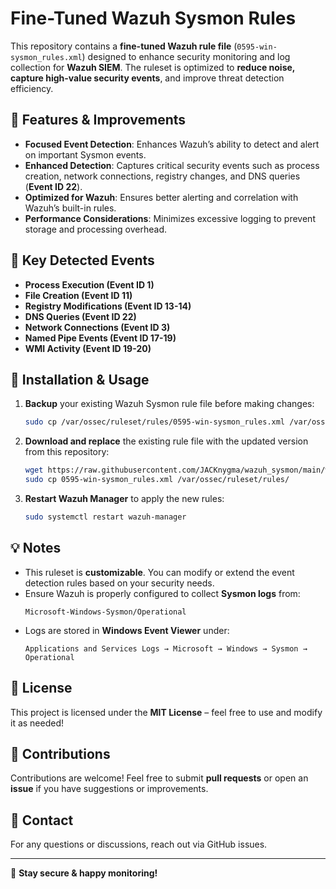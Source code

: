 
# Fine-Tuned Wazuh Sysmon Rules

This repository contains a **fine-tuned Wazuh rule file** (`0595-win-sysmon_rules.xml`) designed to enhance security monitoring and log collection for **Wazuh SIEM**. The ruleset is optimized to **reduce noise, capture high-value security events**, and improve threat detection efficiency.

## 🔹 Features & Improvements
- **Focused Event Detection**: Enhances Wazuh’s ability to detect and alert on important Sysmon events.
- **Enhanced Detection**: Captures critical security events such as process creation, network connections, registry changes, and DNS queries (**Event ID 22**).
- **Optimized for Wazuh**: Ensures better alerting and correlation with Wazuh’s built-in rules.
- **Performance Considerations**: Minimizes excessive logging to prevent storage and processing overhead.

## 📌 Key Detected Events
- **Process Execution (Event ID 1)**
- **File Creation (Event ID 11)**
- **Registry Modifications (Event ID 13-14)**
- **DNS Queries (Event ID 22)**
- **Network Connections (Event ID 3)**
- **Named Pipe Events (Event ID 17-19)**
- **WMI Activity (Event ID 19-20)**

## 📖 Installation & Usage
1. **Backup** your existing Wazuh Sysmon rule file before making changes:
   ```bash
   sudo cp /var/ossec/ruleset/rules/0595-win-sysmon_rules.xml /var/ossec/ruleset/rules/0595-win-sysmon_rules.xml.bak
   ```
2. **Download and replace** the existing rule file with the updated version from this repository:
   ```bash
   wget https://raw.githubusercontent.com/JACKnygma/wazuh_sysmon/main/wazuh_sysmon_rule/0595-win-sysmon_rules.xml
   sudo cp 0595-win-sysmon_rules.xml /var/ossec/ruleset/rules/
   ```
3. **Restart Wazuh Manager** to apply the new rules:
   ```bash
   sudo systemctl restart wazuh-manager
   ```

## 💡 Notes
- This ruleset is **customizable**. You can modify or extend the event detection rules based on your security needs.
- Ensure Wazuh is properly configured to collect **Sysmon logs** from:
  ```
  Microsoft-Windows-Sysmon/Operational
  ```
- Logs are stored in **Windows Event Viewer** under:
  ```
  Applications and Services Logs → Microsoft → Windows → Sysmon → Operational
  ```

## 📜 License
This project is licensed under the **MIT License** – feel free to use and modify it as needed!

## 🤝 Contributions
Contributions are welcome! Feel free to submit **pull requests** or open an **issue** if you have suggestions or improvements.

## 📧 Contact
For any questions or discussions, reach out via GitHub issues.

---
🚀 **Stay secure & happy monitoring!**
